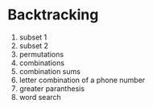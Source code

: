 # Backtracking

1) subset 1 
2) subset 2
3) permutations
4) combinations
5) combination sums
6) letter combination of a phone number
7) greater paranthesis
8) word search
